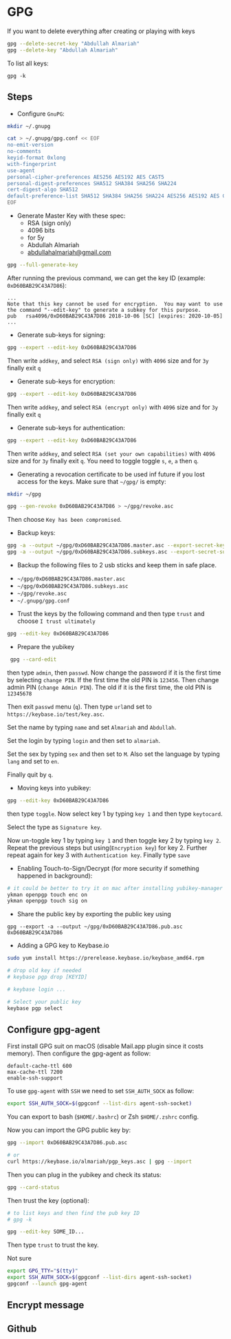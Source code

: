 # GPG

If you want to delete everything after creating or playing with keys

```bash
gpg --delete-secret-key "Abdullah Almariah"
gpg --delete-key "Abdullah Almariah"
```

To list all keys:

```
gpg -k
```

## Steps

* Configure `GnuPG`:

```bash
mkdir ~/.gnupg

cat > ~/.gnupg/gpg.conf << EOF
no-emit-version
no-comments
keyid-format 0xlong
with-fingerprint
use-agent
personal-cipher-preferences AES256 AES192 AES CAST5
personal-digest-preferences SHA512 SHA384 SHA256 SHA224
cert-digest-algo SHA512
default-preference-list SHA512 SHA384 SHA256 SHA224 AES256 AES192 AES CAST5 ZLIB BZIP2 ZIP Uncompressed
EOF
```

* Generate Master Key with these spec:
    - RSA (sign only)
    - 4096 bits
    - for 5y
    - Abdullah Almariah
    - abdullahalmariah@gmail.com

```bash
gpg --full-generate-key
```

After running the previous command, we can get the key ID (example: `0xD60BAB29C43A7D86`):

```
...
Note that this key cannot be used for encryption.  You may want to use
the command "--edit-key" to generate a subkey for this purpose.
pub   rsa4096/0xD60BAB29C43A7D86 2018-10-06 [SC] [expires: 2020-10-05]
...
```

* Generate sub-keys for signing:

```bash
gpg --expert --edit-key 0xD60BAB29C43A7D86
```

Then write `addkey`, and select `RSA (sign only)` with `4096` size and for `3y` finally exit `q`

* Generate sub-keys for encryption:

```bash
gpg --expert --edit-key 0xD60BAB29C43A7D86
```

Then write `addkey`, and select `RSA (encrypt only)` with `4096` size and for `3y` finally exit `q`

* Generate sub-keys for authentication:

```bash
gpg --expert --edit-key 0xD60BAB29C43A7D86
```

Then write `addkey`, and select `RSA (set your own capabilities)` with `4096` size and for `3y` finally exit `q`. You need to toggle toggle `s`, `e`, `a` then `q`.

* Generating a revocation certificate to be used inf future if you lost access for the keys. Make sure that `~/gpg/` is empty:

```bash
mkdir ~/gpg

gpg --gen-revoke 0xD60BAB29C43A7D86 > ~/gpg/revoke.asc
```

Then choose `Key has been compromised`.

* Backup keys:

```bash
gpg -a --output ~/gpg/0xD60BAB29C43A7D86.master.asc --export-secret-key 0xD60BAB29C43A7D86
gpg -a --output ~/gpg/0xD60BAB29C43A7D86.subkeys.asc --export-secret-subkey 0xD60BAB29C43A7D86
```

* Backup the following files to 2 usb sticks and keep them in safe place.

- `~/gpg/0xD60BAB29C43A7D86.master.asc`
- `~/gpg/0xD60BAB29C43A7D86.subkeys.asc`
- `~/gpg/revoke.asc`
- `~/.gnupg/gpg.conf`

* Trust the keys by the following command and then type `trust` and choose `I trust ultimately`

```bash
gpg --edit-key 0xD60BAB29C43A7D86
```

* Prepare the yubikey

```bash
 gpg --card-edit
```

then type `admin`, then `passwd`. Now change the password if it is the first time by selecting `change PIN`. If the first time the old PIN is `123456`. Then change admin PIN (`change Admin PIN`). The old if it is the first time, the old PIN is `12345678`

Then exit `passwd` menu (`q`). Then type `url`and set to `https://keybase.io/test/key.asc`.

Set the name by typing `name` and set `Almariah` and `Abdullah`.

Set the login by typing `login` and then set to `almariah`.

Set the sex by typing `sex` and then set to `M`. Also set the language by typing `lang` and set to `en`.

Finally quit by `q`.

* Moving keys into yubikey:

```bash
gpg --edit-key 0xD60BAB29C43A7D86
```

then type `toggle`. Now select key 1 by typing `key 1` and then type `keytocard`.

Select the type as `Signature key`.

Now un-toggle key 1 by typing `key 1` and then toggle key 2 by typing `key 2`. Repeat the previous steps but using(`Encryption key`) for key 2. Further repeat again for key 3 with `Authentication key`. Finally type `save`

* Enabling Touch-to-Sign/Decrypt (for more security if something happened in background):

```bash
# it could be better to try it on mac after installing yubikey-manager
ykman openpgp touch enc on
ykman openpgp touch sig on 
```

* Share the public key by exporting the public key using

```
gpg --export -a --output ~/gpg/0xD60BAB29C43A7D86.pub.asc 0xD60BAB29C43A7D86
```

* Adding a GPG key to Keybase.io

```bash
sudo yum install https://prerelease.keybase.io/keybase_amd64.rpm

# drop old key if needed
# keybase pgp drop [KEYID]

# keybase login ...

# Select your public key
keybase pgp select
```

## Configure gpg-agent

First install GPG suit on macOS (disable Mail.app plugin since it costs memory). Then configure the gpg-agent as follow:

```
default-cache-ttl 600
max-cache-ttl 7200
enable-ssh-support
```

To use `gpg-agent` with `SSH` we need to set `SSH_AUTH_SOCK` as follow:

```bash
export SSH_AUTH_SOCK=$(gpgconf --list-dirs agent-ssh-socket)
```

You can export to bash (`$HOME/.bashrc`) or Zsh `$HOME/.zshrc` config.

Now you can import the GPG public key by:

```bash
gpg --import 0xD60BAB29C43A7D86.pub.asc

# or
curl https://keybase.io/almariah/pgp_keys.asc | gpg --import
```

Then you can plug in the yubikey and check its status:

```bash
gpg --card-status
```

Then trust the key (optional):

```bash
# to list keys and then find the pub key ID
# gpg -k

gpg --edit-key SOME_ID... 
```

Then type `trust` to trust the key.


Not sure

```bash
export GPG_TTY="$(tty)"
export SSH_AUTH_SOCK=$(gpgconf --list-dirs agent-ssh-socket)
gpgconf --launch gpg-agent
```


## Encrypt message




## Github